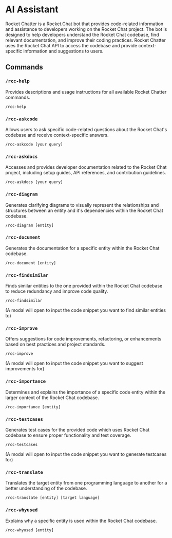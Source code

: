 # AI Assistant

Rocket Chatter is a Rocket.Chat bot that provides code-related information and assistance to developers working on the Rocket Chat project. The bot is designed to help developers understand the Rocket Chat codebase, find relevant documentation, and improve their coding practices. Rocket Chatter uses the Rocket Chat API to access the codebase and provide context-specific information and suggestions to users.

## Commands

### `/rcc-help`

Provides descriptions and usage instructions for all available Rocket Chatter commands.

```
/rcc-help
```

### `/rcc-askcode`

Allows users to ask specific code-related questions about the Rocket Chat's codebase and receive context-specific answers.

```
/rcc-askcode [your query]
```

### `/rcc-askdocs`

Accesses and provides developer documentation related to the Rocket Chat project, including setup guides, API references, and contribution guidelines.

```
/rcc-askdocs [your query]
```

### `/rcc-diagram`

Generates clarifying diagrams to visually represent the relationships and structures between an entity and it's dependencies within the Rocket Chat codebase.

```
/rcc-diagram [entity]
```

### `/rcc-document`

Generates the documentation for a specific entity within the Rocket Chat codebase.

```
/rcc-document [entity]
```

### `/rcc-findsimilar`

Finds similar entities to the one provided within the Rocket Chat codebase to reduce redundancy and improve code quality.

```
/rcc-findsimilar
```

(A modal will open to input the code snippet you want to find similar entities to)

### `/rcc-improve`

Offers suggestions for code improvements, refactoring, or enhancements based on best practices and project standards.

```
/rcc-improve
```

(A modal will open to input the code snippet you want to suggest improvements for)

### `/rcc-importance`

Determines and explains the importance of a specific code entity within the larger context of the Rocket Chat codebase.

```
/rcc-importance [entity]
```

### `/rcc-testcases`

Generates test cases for the provided code which uses Rocket Chat codebase to ensure proper functionality and test coverage.

```
/rcc-testcases
```

(A modal will open to input the code snippet you want to generate testcases for)

### `/rcc-translate`

Translates the target entity from one programming language to another for a better understanding of the codebase.

```
/rcc-translate [entity] [target language]
```

### `/rcc-whyused`

Explains why a specific entity is used within the Rocket Chat codebase.

```
/rcc-whyused [entity]
```

